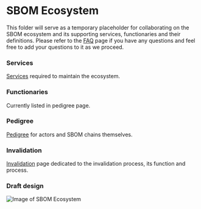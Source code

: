 # SBOM Ecosystem 


This folder will serve as a temporary placeholder for collaborating on the SBOM ecosystem and its supporting services, functionaries and their definitions.  Please refer to the [FAQ](https://github.com/fahad-oss/sig-security-sbom/blob/master/Ecosystem/FAQ.md) page if you have any questions and feel free to add your questions to it as we proceed.  

### Services 


[Services](https://github.com/fahad-oss/sig-security-sbom/blob/master/Ecosystem/Services.md) required to maintain the ecosystem.



### Functionaries

Currently listed in pedigree page.



### Pedigree

[Pedigree](https://github.com/fahad-oss/sig-security-sbom/blob/master/Ecosystem/Pedigree.md) for actors and SBOM chains themselves.


### Invalidation

[Invalidation](https://github.com/fahad-oss/sig-security-sbom/blob/master/Ecosystem/Invalidation.md) page dedicated to the invalidation process, its function and process.


### Draft design


![Image of SBOM Ecosystem](https://raw.githubusercontent.com/fahad-oss/sig-security-sbom/master/Ecosystem/Initial%20design.png)





